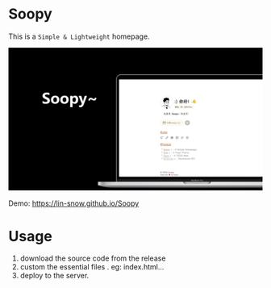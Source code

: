 # Soopy

This is a `Simple & Lightweight` homepage.

![](./screenshot/1.png)



Demo: https://lin-snow.github.io/Soopy

# Usage
1. download the source code from the release 
2. custom the essential files . eg: index.html...
3. deploy to the server.

